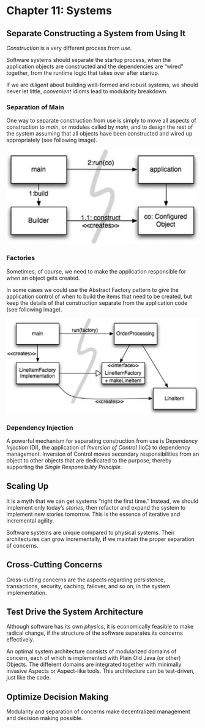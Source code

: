 # Chapter 11: Systems

## Separate Constructing a System from Using It

_Construction_ is a very different process from _use_.

Software systems should separate the startup process, when the application objects are constructed and the dependencies are “wired” together, from the runtime logic that takes over after startup.

If we are _diligent_ about building well-formed and robust systems, we should never let little, _convenient_ idioms lead to modularity breakdown.

### Separation of Main

One way to separate construction from use is simply to move all aspects of construction to _main_, or modules called by _main_, and to design the rest of the system assuming that all objects have been constructed and wired up appropriately (see following image).

![Image of a diagram showing how to separate construction from use](./image/separate_construction.png "Separate construct from Use")

### Factories

Sometimes, of course, we need to make the application responsible for _when_ an object gets created.

In some cases we could use the Abstract Factory pattern to give the application control of when to build the items that need to be created, but keep the details of that construction separate from the application code (see following image).

![Image of a diagram showing how to separate construction from use using the abstract factory method](./image/separate_construct_factory.png "Separate construct from Use")

### Dependency Injection

A powerful mechanism for separating construction from use is _Dependency Injection_ (DI), the application of _Inversion of Control_ (IoC) to dependency management. Inversion of Control moves secondary responsibilities from an object to other objects that are dedicated to the purpose, thereby supporting the _Single Responsibility Principle_.

## Scaling Up

It is a myth that we can get systems “right the first time.” Instead, we should implement only today’s _stories_, then refactor and expand the system to implement new stories tomorrow. This is the essence of iterative and incremental agility.

Software systems are unique compared to physical systems. Their architectures can grow incrementally, **if** we maintain the proper separation of concerns.

## Cross-Cutting Concerns

Cross-cutting concerns are the aspects regarding persistence, transactions, security, caching, failover, and so on, in the system implementation.

## Test Drive the System Architecture

Although software has its own _physics_, it is economically feasible to make radical change, if the structure of the software separates its concerns effectively.

An optimal system architecture consists of modularized domains of concern, each of which is implemented with Plain Old Java (or other) Objects. The different domains are integrated together with minimally invasive Aspects or Aspect-like tools. This architecture can be test-driven, just like the code.

## Optimize Decision Making

Modularity and separation of concerns make decentralized management and decision making possible.
